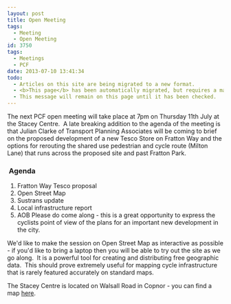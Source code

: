 ```yaml
---
layout: post
title: Open Meeting
tags:
  - Meeting
  - Open Meeting
id: 3750
tags:
  - Meetings
  - PCF
date: 2013-07-10 13:41:34
todo:
  - Articles on this site are being migrated to a new format.
  - <b>This page</b> has been automatically migrated, but requires a manual check-&amp;-tune to ensure the format and links all work as expected.
  - This message will remain on this page until it has been checked.
---
```


The next PCF open meeting will take place at 7pm on Thursday 11th July at the Stacey Centre.  A late breaking addition to the agenda of the meeting is that Julian Clarke of Transport Planning Associates will be coming to brief on the proposed development of a new Tesco Store on Fratton Way and the options for rerouting the shared use pedestrian and cycle route (Milton Lane) that runs across the proposed site and past Fratton Park.

###  Agenda

1.  Fratton Way Tesco proposal
2.  Open Street Map
3.  Sustrans update
4.  Local infrastructure report
5.  AOB
Please do come along - this is a great opportunity to express the cyclists point of view of the plans for an important new development in the city.

We'd like to make the session on Open Street Map as interactive as possible - if you'd like to bring a laptop then you will be able to try out the site as we go along.  It is a powerful tool for creating and distributing free geographic data.  This should prove extremely useful for mapping cycle infrastructure that is rarely featured accurately on standard maps.

The Stacey Centre is located on Walsall Road in Copnor - you can find a map [here](http://goo.gl/maps/CCRwh "Stacey Centre").